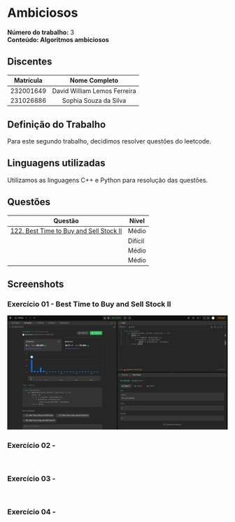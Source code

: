 # Ambiciosos

**Número do trabalho:** 3 <br>
**Conteúdo: Algoritmos ambiciosos**

## Discentes

| Matrícula |        Nome Completo         |
|:---------:|:----------------------------:|
| 232001649 | David William Lemos Ferreira |
| 231026886 | Sophia Souza da Silva        |

## Definição do Trabalho

Para este segundo trabalho, decidimos resolver questões do leetcode.

## Linguagens utilizadas

Utilizamos as linguagens C++ e Python para resolução das questões.

## Questões

| Questão | Nível  |
|---------|--------|
| [122. Best Time to Buy and Sell Stock II](https://leetcode.com/problems/best-time-to-buy-and-sell-stock-ii) | Médio |
| []() | Difícil |
| []() | Médio |
| []() | Médio |


## Screenshots

### Exercício 01 - Best Time to Buy and Sell Stock II

![Exercício 1 - Best Time to Buy and Sell Stock II](exerc/122/122.png)

### Exercício 02 - 

![]()

### Exercício 03 - 

![]()

### Exercício 04 - 

![]()